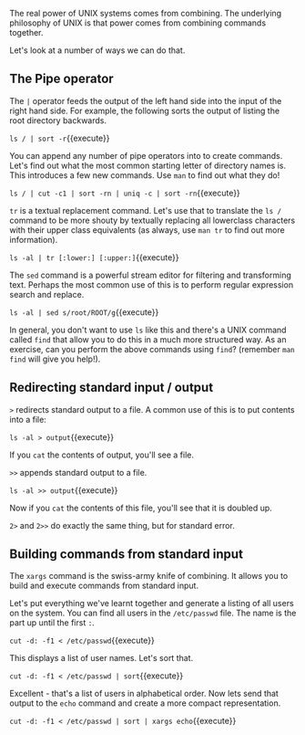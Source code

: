 The real power of UNIX systems comes from combining. The underlying philosophy of UNIX is that power comes from combining commands together.

Let's look at a number of ways we can do that.

## The Pipe operator

The `|` operator feeds the output of the left hand side into the input of the right hand side. For example, the following sorts the output of listing the root directory backwards.

`ls / | sort -r`{{execute}}

You can append any number of pipe operators into to create commands. Let's find out what the most common starting letter of directory names is. This introduces a few new commands. Use `man` to find out what they do!

`ls / | cut -c1 | sort -rn | uniq -c | sort -rn`{{execute}}

`tr` is a textual replacement command. Let's use that to translate the `ls /` command to be more shouty by textually replacing all lowerclass characters with their upper class equivalents (as always, use `man tr` to find out more information).

`ls -al | tr [:lower:] [:upper:]`{{execute}}

The `sed` command is a powerful stream editor for filtering and transforming text. Perhaps the most common use of this is to perform regular expression search and replace.

`ls -al | sed s/root/ROOT/g`{{execute}}

In general, you don't want to use `ls` like this and there's a UNIX command called `find` that allow you to do this in a much more structured way. As an exercise, can you perform the above commands using `find`? (remember `man find` will give you help!).

## Redirecting standard input / output

`>` redirects standard output to a file. A common use of this is to put contents into a file:

`ls -al > output`{{execute}}

If you `cat` the contents of output, you'll see a file.

`>>` appends standard output to a file.

`ls -al >> output`{{execute}}

Now if you `cat` the contents of this file, you'll see that it is doubled up.

`2>` and `2>>` do exactly the same thing, but for standard error.

## Building commands from standard input

The `xargs` command is the swiss-army knife of combining. It allows you to build and execute commands from standard input.

Let's put everything we've learnt together and generate a listing of all users on the system. You can find all users in the `/etc/passwd` file. The name is the part up until the first `:`.

`cut -d: -f1 < /etc/passwd`{{execute}}

This displays a list of user names. Let's sort that.

`cut -d: -f1 < /etc/passwd | sort`{{execute}}

Excellent - that's a list of users in alphabetical order. Now lets send that output to the `echo` command and create a more compact representation.

`cut -d: -f1 < /etc/passwd | sort | xargs echo`{{execute}}

